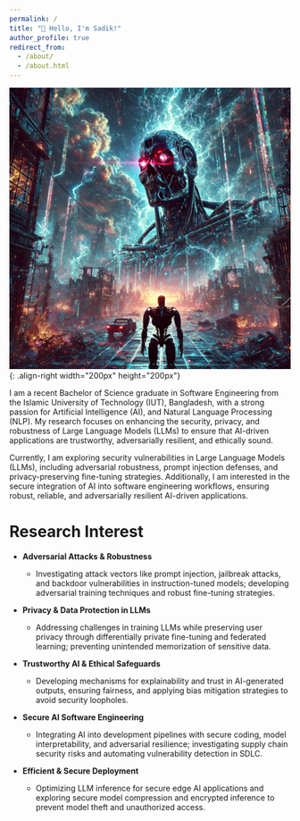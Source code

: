 ```yaml
---
permalink: /
title: "👋 Hello, I'm Sadik!"
author_profile: true
redirect_from: 
  - /about/
  - /about.html
---
```


![Cyberpunk AI Art](/images/CyberpunkAI.webp){: .align-right width="200px" height="200px"}

I am a recent Bachelor of Science graduate in Software Engineering from the Islamic University of Technology (IUT), Bangladesh, with a strong passion for Artificial Intelligence (AI), and Natural Language Processing (NLP). My research focuses on enhancing the security, privacy, and robustness of Large Language Models (LLMs) to ensure that AI-driven applications are trustworthy, adversarially resilient, and ethically sound.

Currently, I am exploring security vulnerabilities in Large Language Models (LLMs), including adversarial robustness, prompt injection defenses, and privacy-preserving fine-tuning strategies. Additionally, I am interested in the secure integration of AI into software engineering workflows, ensuring robust, reliable, and adversarially resilient AI-driven applications.

# Research Interest

- **Adversarial Attacks & Robustness**
  - Investigating attack vectors like prompt injection, jailbreak attacks, and backdoor vulnerabilities in instruction-tuned models; developing adversarial training techniques and robust fine-tuning strategies.

- **Privacy & Data Protection in LLMs**
  - Addressing challenges in training LLMs while preserving user privacy through differentially private fine-tuning and federated learning; preventing unintended memorization of sensitive data.

- **Trustworthy AI & Ethical Safeguards**
  - Developing mechanisms for explainability and trust in AI-generated outputs, ensuring fairness, and applying bias mitigation strategies to avoid security loopholes.

- **Secure AI Software Engineering**
  - Integrating AI into development pipelines with secure coding, model interpretability, and adversarial resilience; investigating supply chain security risks and automating vulnerability detection in SDLC.

- **Efficient & Secure Deployment**
  - Optimizing LLM inference for secure edge AI applications and exploring secure model compression and encrypted inference to prevent model theft and unauthorized access.
